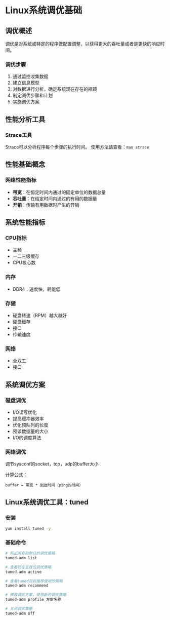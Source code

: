 # Linux系统调优基础

## 调优概述
调优是对系统或特定的程序做配置调整，以获得更大的吞吐量或者是更快的响应时间。

### 调优步骤
1. 通过监控收集数据
2. 建立信息模型
3. 对数据进行分析，确定系统现在存在的瓶颈
4. 制定调优步骤和计划
5. 实施调优方案

## 性能分析工具

### Strace工具
Strace可以分析程序每个步骤的执行时间。
使用方法请查看：`man strace`

## 性能基础概念

### 网络性能指标
- **带宽**：在恒定时间内通过的固定单位的数据总量
- **吞吐量**：在给定时间内通过的有用的数据量
- **开销**：传输有用数据时产生的开销

## 系统性能指标

### CPU指标
- 主频
- 一二三级缓存
- CPU核心数

### 内存
- DDR4：速度快，耗能低

### 存储
- 硬盘转速（RPM）越大越好
- 硬盘缓存
- 接口
- 传输速度

### 网络
- 全双工
- 接口

## 系统调优方案

### 磁盘调优
- I/O读写优化
- 提高缓冲器效率
- 优化预队列的长度
- 预读数据量的大小
- I/O的调度算法

### 网络调优
调节sysconf的socket，tcp，udp的buffer大小

计算公式：
```
buffer = 带宽 * 到达时间（ping的时间）
```

## Linux系统调优工具：tuned

### 安装
```bash
yum install tuned -y
```

### 基础命令
```bash
# 列出所有的默认的调优策略
tuned-adm list

# 查看现在生效的调优策略
tuned-adm active

# 查看tuned目前推荐使用的策略
tuned-adm recommend

# 修改调优方案，使用新的调优策略
tuned-adm profile 方案名称

# 关闭调优策略
tuned-adm off
```
                                                                                                             